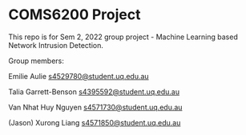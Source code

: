 # COMS6200 Project

This repo is for Sem 2, 2022 group project - Machine Learning based Network Intrusion Detection.

Group members:

Emilie Aulie s4529780@student.uq.edu.au

Talia Garrett-Benson s4395592@student.uq.edu.au

Van Nhat Huy Nguyen s4571730@student.uq.edu.au

(Jason) Xurong Liang s4571850@student.uq.edu.au
